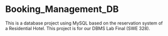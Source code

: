 # Booking_Management_DB
This is a database project using MySQL based on the reservation system of a Residential Hotel. This project is for our DBMS Lab Final (SWE 328).
